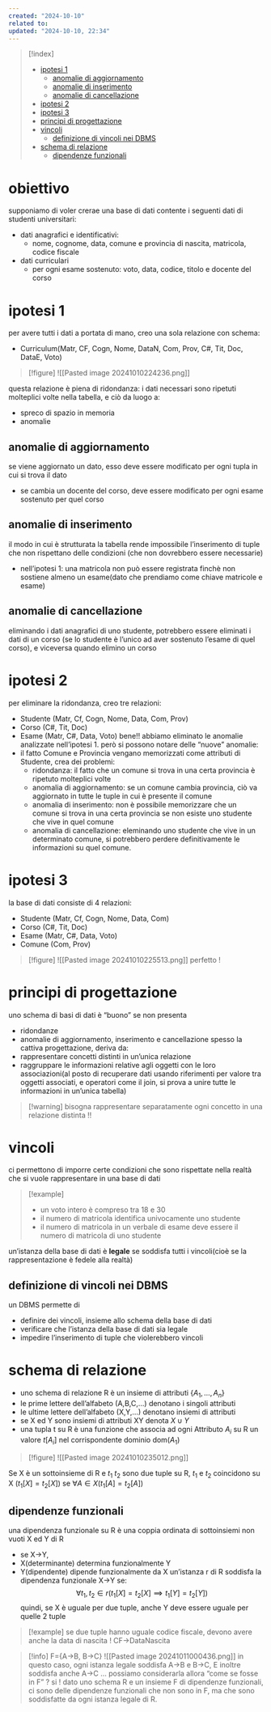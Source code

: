 ```yaml
---
created: "2024-10-10"
related to: 
updated: "2024-10-10, 22:34"
---
```

>[!index]
>
>- [ipotesi 1](#ipotesi%201)
>	- [anomalie di aggiornamento](#anomalie%20di%20aggiornamento)
>	- [anomalie di inserimento](#anomalie%20di%20inserimento)
>	- [anomalie di cancellazione](#anomalie%20di%20cancellazione)
>- [ipotesi 2](#ipotesi%202)
>- [ipotesi 3](#ipotesi%203)
>- [principi di progettazione](#principi%20di%20progettazione)
>- [vincoli](#vincoli)
>	- [definizione di vincoli nei DBMS](#definizione%20di%20vincoli%20nei%20DBMS)
>- [schema di relazione](#schema%20di%20relazione)
>	- [dipendenze funzionali](#dipendenze%20funzionali)
# obiettivo
supponiamo di voler crerae una base di dati contente i seguenti dati di studenti universitari:
- dati anagrafici e identificativi: 
	- nome, cognome, data, comune e provincia di nascita, matricola, codice fiscale
- dati curriculari
	- per ogni esame sostenuto: voto, data, codice, titolo e docente del corso
# ipotesi 1
per avere tutti i dati a portata di mano, creo una sola relazione con schema: 
- Curriculum(Matr, CF, Cogn, Nome, DataN, Com, Prov, C#, Tit, Doc, DataE, Voto)
>[!figure] ![[Pasted image 20241010224236.png]]

questa relazione è piena di ridondanza: i dati necessari sono ripetuti molteplici volte nella tabella, e ciò da luogo a:
- spreco di spazio in memoria
- anomalie
## anomalie di aggiornamento
se viene aggiornato un dato, esso deve essere modificato per ogni tupla in cui si trova il dato
- se cambia un docente del corso, deve essere modificato per ogni esame sostenuto per quel corso
## anomalie di inserimento
il modo in cui è strutturata la tabella rende impossibile l’inserimento di tuple che non rispettano delle condizioni (che non dovrebbero essere necessarie)
- nell’ipotesi 1: una matricola non può essere registrata finchè non sostiene almeno un esame(dato che prendiamo come chiave matricole e esame)
## anomalie di cancellazione
eliminando i dati anagrafici di uno studente, potrebbero essere eliminati i dati di un corso (se lo studente è l’unico ad aver sostenuto l’esame di quel corso), e viceversa quando elimino un corso
# ipotesi 2
per eliminare la ridondanza, creo tre relazioni:
- Studente (Matr, Cf, Cogn, Nome, Data, Com, Prov)
- Corso (C#, Tit, Doc)
- Esame (Matr, C#, Data, Voto)
bene!! abbiamo eliminato le anomalie analizzate nell’ipotesi 1. però si possono notare delle “nuove” anomalie:
- il fatto Comune e Provincia vengano memorizzati come attributi di Studente, crea dei problemi: 
	- ridondanza: il fatto che un comune si trova in una certa provincia è ripetuto molteplici volte
	- anomalia di aggiornamento: se un comune cambia provincia, ciò va aggiornato in tutte le tuple in cui è presente il comune
	- anomalia di inserimento: non è possibile memorizzare che un comune si trova in una certa provincia se non esiste uno studente che vive in quel comune
	- anomalia di cancellazione: eleminando uno studente che vive in un determinato comune, si potrebbero perdere definitivamente le informazioni su quel comune.
# ipotesi 3
la base di dati consiste di 4 relazioni:
- Studente (Matr, Cf, Cogn, Nome, Data, Com)
- Corso (C#, Tit, Doc)
- Esame (Matr, C#, Data, Voto)
- Comune (Com, Prov)
>[!figure]  ![[Pasted image 20241010225513.png]]
>perfetto !

# principi di progettazione
uno schema di basi di dati è “buono” se non presenta
- ridondanze
- anomalie di aggiornamento, inserimento e cancellazione
spesso la cattiva progettazione, deriva da:
- rappresentare concetti distinti in un’unica relazione
- raggruppare le informazioni relative agli oggetti con le loro associazioni(al posto di recuperare dati usando riferimenti per valore tra oggetti associati, e operatori come il join, si prova a unire tutte le informazioni in un’unica tabella)
>[!warning] bisogna rappresentare separatamente ogni concetto in una relazione distinta !!

# vincoli
 ci permettono di imporre certe condizioni che sono rispettate nella realtà che si vuole rappresentare in una base di dati
 >[!example]
 >- un voto intero è compreso tra 18 e 30
 >- il numero di matricola identifica univocamente uno studente
 >- il numero di matricola in un verbale di esame deve essere il numero di matricola di uno studente
 
 un’istanza della base di dati è **legale** se soddisfa tutti i vincoli(cioè se la rappresentazione è fedele alla realtà)
## definizione di vincoli nei DBMS
un DBMS permette di 
- definire dei vincoli, insieme allo schema della base di dati
- verificare che l’istanza della base di dati sia legale
- impedire l’inserimento di tuple che violerebbero vincoli
# schema di relazione
- uno schema di relazione R è un insieme di attributi {$A_{1},\dots,A_{n}$}
- le prime lettere dell’alfabeto (A,B,C,…) denotano i singoli attributi
- le ultime lettere dell’alfabeto (X,Y,…) denotano insiemi di attributi
- se X ed Y sono insiemi di attributi XY denota $X\cup Y$
- una tupla t su R è una funzione che associa ad ogni Attributo $A_{i}$ su R un valore $t[A_{i}]$ nel corrispondente dominio dom($A_{1}$)
>[!figure] ![[Pasted image 20241010235012.png]]


Se X è un sottoinsieme di R e $t_{1}$ $t_{2}$ sono due tuple su R, $t_{1}$ e $t_{2}$ coincidono su X ($t_{1}[X]=t_{2}[X]$) se $\forall A \in X (t_{1}[A]=t_{2}[A])$
## dipendenze funzionali
una dipendenza funzionale su R è una coppia ordinata di sottoinsiemi non vuoti X ed Y di R
- se X→Y, 
- X(determinante) determina funzionalmente Y
- Y(dipendente) dipende funzionalmente da X
un’istanza r di R soddisfa la dipendenza funzionale X→Y se:
$$\forall t_{1},t_{2}\in r(t_{1}[X]=t_{2}[X]\implies t_{1}[Y]=t_{2}[Y])$$
quindi, se X è uguale per due tuple, anche Y deve essere uguale per quelle 2 tuple
>[!example] se due tuple hanno uguale codice fiscale, devono avere anche la data di nascita !
>CF→DataNascita

>[!info]
>F={A→B, B→C}
![[Pasted image 20241011000436.png]]
in questo caso, ogni istanza legale soddisfa A→B e B→C, E inoltre soddisfa anche A→C … possiamo considerarla allora “come se fosse in F” ?
si !
dato uno schema R e un insieme F di dipendenze funzionali, ci sono delle dipendenze funzionali che non sono in F, ma che sono soddisfatte da ogni istanza legale di R.